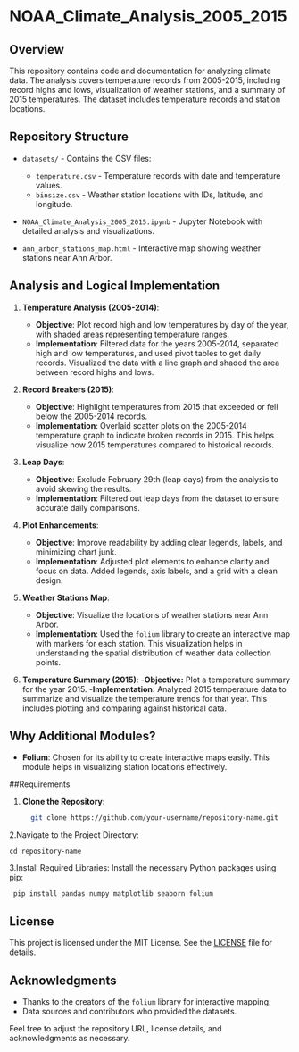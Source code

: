 # NOAA_Climate_Analysis_2005_2015

## Overview

This repository contains code and documentation for analyzing climate data. The analysis covers temperature records from 2005-2015, including record highs and lows, visualization of weather stations, and a summary of 2015 temperatures. The dataset includes temperature records and station locations.

## Repository Structure

- `datasets/` - Contains the CSV files:
  - `temperature.csv` - Temperature records with date and temperature values.
  - `binsize.csv` - Weather station locations with IDs, latitude, and longitude.
  
- `NOAA_Climate_Analysis_2005_2015.ipynb` - Jupyter Notebook with detailed analysis and visualizations.

- `ann_arbor_stations_map.html` - Interactive map showing weather stations near Ann Arbor.

## Analysis and Logical Implementation

1. **Temperature Analysis (2005-2014)**:
   - **Objective**: Plot record high and low temperatures by day of the year, with shaded areas representing temperature ranges.
   - **Implementation**: Filtered data for the years 2005-2014, separated high and low temperatures, and used pivot tables to get daily records. Visualized the data with a line graph and shaded the area between record highs and lows.
   
2. **Record Breakers (2015)**:
   - **Objective**: Highlight temperatures from 2015 that exceeded or fell below the 2005-2014 records.
   - **Implementation**: Overlaid scatter plots on the 2005-2014 temperature graph to indicate broken records in 2015. This helps visualize how 2015 temperatures compared to historical records.
   
3. **Leap Days**:
   - **Objective**: Exclude February 29th (leap days) from the analysis to avoid skewing the results.
   - **Implementation**: Filtered out leap days from the dataset to ensure accurate daily comparisons.
   
4. **Plot Enhancements**:
   - **Objective**: Improve readability by adding clear legends, labels, and minimizing chart junk.
   - **Implementation**: Adjusted plot elements to enhance clarity and focus on data. Added legends, axis labels, and a grid with a clean design.
   
5. **Weather Stations Map**:
   - **Objective**: Visualize the locations of weather stations near Ann Arbor.
   - **Implementation**: Used the `folium` library to create an interactive map with markers for each station. This visualization helps in understanding the spatial distribution of weather data collection points.

6. **Temperature Summary (2015)**:
   -**Objective:** Plot a temperature summary for the year 2015.
   -**Implementation:** Analyzed 2015 temperature data to summarize and visualize the temperature trends for that year. This includes plotting and comparing against historical data.

## Why Additional Modules?

- **Folium**: Chosen for its ability to create interactive maps easily. This module helps in visualizing station locations effectively.

##Requirements

1. **Clone the Repository**:
   ```bash
     git clone https://github.com/your-username/repository-name.git

2.Navigate to the Project Directory:
 
    cd repository-name
    
3.Install Required Libraries:
Install the necessary Python packages using pip:

     pip install pandas numpy matplotlib seaborn folium



## License

This project is licensed under the MIT License. See the [LICENSE](LICENSE) file for details.

## Acknowledgments

- Thanks to the creators of the `folium` library for interactive mapping.
- Data sources and contributors who provided the datasets.

Feel free to adjust the repository URL, license details, and acknowledgments as necessary.

